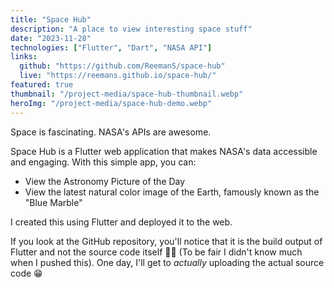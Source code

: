 ```yaml
---
title: "Space Hub"
description: "A place to view interesting space stuff"
date: "2023-11-28"
technologies: ["Flutter", "Dart", "NASA API"]
links:
  github: "https://github.com/ReemanS/space-hub"
  live: "https://reemans.github.io/space-hub/"
featured: true
thumbnail: "/project-media/space-hub-thumbnail.webp"
heroImg: "/project-media/space-hub-demo.webp"
---
```


Space is fascinating. NASA's APIs are awesome.

Space Hub is a Flutter web application that makes NASA's data accessible and engaging. With this simple app, you can:

- View the Astronomy Picture of the Day
- View the latest natural color image of the Earth, famously known as the "Blue Marble"

I created this using Flutter and deployed it to the web.

If you look at the GitHub repository, you'll notice that it is the build output of Flutter and not the source code itself 🤦‍♂️ (To be fair I didn't know much when I pushed this). One day, I'll get to _actually_ uploading the actual source code 😁
